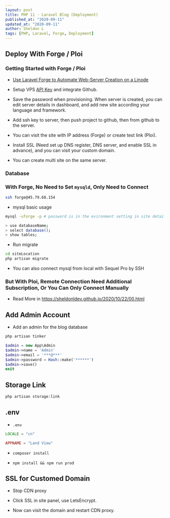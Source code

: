 ```yaml
---
layout: post
title: PHP 11 - Laravel Blog (Deployment)
published_at: "2020-09-11"
updated_at: "2020-09-11"
author: Sheldon L
tags: [PHP, Laravel, Forge, Deployment]
---
```


## Deploy With Forge / Ploi

### Getting Started with Forge / Ploi

- [Use Laravel Forge to Automate Web-Server Creation on a Linode](https://www.linode.com/docs/applications/configuration-management/use-laravel-forge-to-automate-web-server-creation-on-a-linode/)

- Setup VPS [API Key](https://www.linode.com/docs/platform/api/api-key/) and integrate Github.

- Save the password when provisioning. When server is created, you can edit server details in dashboard, and add new site according your language and framework.

- Add ssh key to server, then push project to github, then from github to the server.

- You can visit the site with IP address (Forge) or create test link (Ploi).

- Install SSL (Need set up DNS register, DNS server, and enable SSL in advance), and you can visit your custom domain.

- You can create multi site on the same server.

### Database

### With Forge, No Need to Set `mysqld`, Only Need to Connect

```bash
ssh forge@45.79.68.154
```

- mysql basic usage

```bash
mysql -uforge -p # password is in the evironment setting in site details

> use databaseName;
> select database();
> show tables;
```

- Run migrate 

```bash
cd siteLocation
php artisan migrate
```

- You can also connect mysql from local with Sequel Pro by SSH

### But With Ploi, Remote Connection Need Additional Subscription, Or You Can Only Connect Manually

- Read More in <https://sheldonldev.github.io/2020/10/22/00.html>

## Add Admin Account

- Add an admin for the blog database

```bash
php artisan tinker
```

```php
$admin = new App\Admin
$admin->name = 'Admin'
$admin->email = '***@***'
$admin->password = Hash::make('******')
$admin->save()
exit
```

## Storage Link

```bash
php artisan storage:link
```

## .env

- `.env`

```php
LOCALE = "cn"

APPNAME = "Land View"
```

- `composer install`

- `npm install && npm run prod`

## SSL for Customed Domain

- Stop CDN proxy

- Click SSL in site panel, use LetsEncrypt.

- Now can visit the domain and restart CDN proxy.
